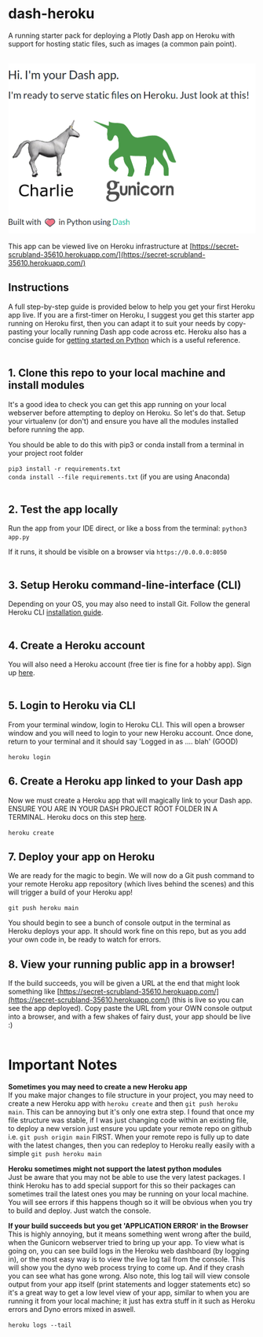 # dash-heroku
A running starter pack for deploying a Plotly Dash app on Heroku with support for hosting static files, such as images (a common pain point).
<br><br>


![alt text](static/screenshot.png)

This app can be viewed live on Heroku infrastructure at [https://secret-scrubland-35610.herokuapp.com/](https://secret-scrubland-35610.herokuapp.com/)

## Instructions

A full step-by-step guide is provided below to help you get your first Heroku app live. 
If you are a first-timer on Heroku, I suggest you get this starter app running on Heroku first, then you can adapt it to suit your needs by copy-pasting your locally running Dash app code across etc. 
Heroku also has a concise guide for [getting started on Python](https://devcenter.heroku.com/articles/getting-started-with-python) which is a useful reference.
<br><br>

## 1. Clone this repo to your local machine and install modules

It's a good idea to check you can get this app running on your local webserver before attempting to deploy on Heroku. So let's do that.
Setup your virtualenv (or don't) and ensure you have all the modules installed before running the app.

You should be able to do this with pip3 or conda install from a terminal in your project root folder

`pip3 install -r requirements.txt` <br>
`conda install --file requirements.txt` (if you are using Anaconda)
<br><br>

## 2. Test the app locally

Run the app from your IDE direct, or like a boss from the terminal: `python3 app.py`

If it runs, it should be visible on a browser via `https://0.0.0.0:8050`
<br><br>

## 3. Setup Heroku command-line-interface (CLI)

Depending on your OS, you may also need to install Git. Follow the general Heroku CLI [installation guide](https://devcenter.heroku.com/articles/heroku-cli). 
<br><br>

## 4. Create a Heroku account

You will also need a Heroku account (free tier is fine for a hobby app). Sign up [here](https://signup.heroku.com/login).
<br><br>

## 5. Login to Heroku via CLI

From your terminal window, login to Heroku CLI. This will open a browser window and you will need to login to your new Heroku account. 
Once done, return to your terminal and it should say 'Logged in as .... blah' (GOOD)

`heroku login`

## 6. Create a Heroku app linked to your Dash app

Now we must create a Heroku app that will magically link to your Dash app. ENSURE YOU ARE IN YOUR DASH PROJECT ROOT FOLDER IN A TERMINAL. Heroku docs on this step [here](https://devcenter.heroku.com/articles/getting-started-with-python#deploy-the-app).

`heroku create`

## 7. Deploy your app on Heroku

We are ready for the magic to begin. We will now do a Git push command to your remote Heroku app repository (which lives behind the scenes) and this will trigger a build of your Heroku app!

`git push heroku main`

You should begin to see a bunch of console output in the terminal as Heroku deploys your app. It should work fine on this repo, but as you add your own code in, be ready to watch for errors. 

## 8. View your running public app in a browser!

If the build succeeds, you will be given a URL at the end that might look something like [https://secret-scrubland-35610.herokuapp.com/](https://secret-scrubland-35610.herokuapp.com/) (this is live so you can see the app deployed). 
Copy paste the URL from your OWN console output into a browser, and with a few shakes of fairy dust, your app should be live :)
<br><br>

# Important Notes

**Sometimes you may need to create a new Heroku app** <br>
If you make major changes to file structure in your project, you may need to create a new Heroku app with `heroku create` and then `git push heroku main`. This can be annoying but it's only one extra step. I found that once my file structure was stable, if I was just changing code within an existing file, to deploy a new version just ensure you update your remote repo on github i.e. `git push origin main` FIRST. When your remote repo is fully up to date with the latest changes, then you can redeploy to Heroku really easily with a simple `git push heroku main`

**Heroku sometimes might not support the latest python modules** <br>
Just be aware that you may not be able to use the very latest packages. I think Heroku has to add special support for this so their packages can sometimes trail the latest ones you may be running on your local machine. You will see errors if this happens though so it will be obvious when you try to build and deploy. Just watch the console.

**If your build succeeds but you get 'APPLICATION ERROR' in the Browser** <br>
This is highly annoying, but it means something went wrong after the build, when the Gunicorn webserver tried to bring up your app. To view what is going on, you can see build logs in the Heroku web dashboard (by logging in), or the most easy way is to view the live log tail from the console. This will show you the dyno web process trying to come up. And if they crash you can see what has gone wrong. Also note, this log tail will view console output from your app itself (print statements and logger statements etc) so it's a great way to get a low level view of your app, similar to when you are running it from your local machine; it just has extra stuff in it such as Heroku errors and Dyno errors mixed in aswell.

`heroku logs --tail`




